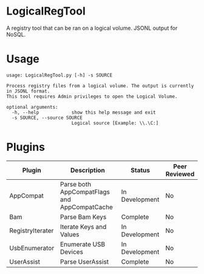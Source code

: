 # LogicalRegTool
A registry tool that can be ran on a logical volume. JSONL output for NoSQL.

# Usage
```
usage: LogicalRegTool.py [-h] -s SOURCE

Process registry files from a logical volume. The output is currently in JSONL format.
This tool requires Admin privileges to open the Logical Volume.

optional arguments:
  -h, --help            show this help message and exit
  -s SOURCE, --source SOURCE
                        Logical source [Example: \\.\C:]
```

# Plugins
| Plugin | Description | Status | Peer Reviewed |
| --- | --- | --- | --- |
| AppCompat | Parse both AppCompatFlags and AppCompatCache | In Development | No |
| Bam | Parse Bam Keys | Complete | No |
| RegistryIterater | Iterate Keys and Values | In Development | No |
| UsbEnumerator | Enumerate USB Devices | In Development | No |
| UserAssist | Parse UserAssist | Complete | No |

